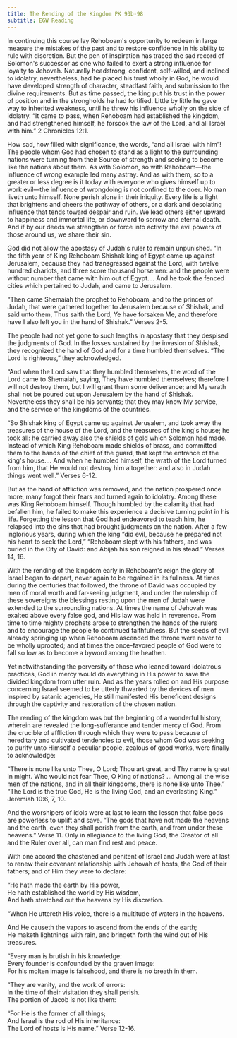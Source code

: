 ```yaml
---
title: The Rending of the Kingdom PK 93b-98
subtitle: EGW Reading
---
```


In continuing this course lay Rehoboam's opportunity to redeem in large measure the mistakes of the past and to restore confidence in his ability to rule with discretion. But the pen of inspiration has traced the sad record of Solomon's successor as one who failed to exert a strong influence for loyalty to Jehovah. Naturally headstrong, confident, self-willed, and inclined to idolatry, nevertheless, had he placed his trust wholly in God, he would have developed strength of character, steadfast faith, and submission to the divine requirements. But as time passed, the king put his trust in the power of position and in the strongholds he had fortified. Little by little he gave way to inherited weakness, until he threw his influence wholly on the side of idolatry. “It came to pass, when Rehoboam had established the kingdom, and had strengthened himself, he forsook the law of the Lord, and all Israel with him.” 2 Chronicles 12:1.

How sad, how filled with significance, the words, “and all Israel with him”! The people whom God had chosen to stand as a light to the surrounding nations were turning from their Source of strength and seeking to become like the nations about them. As with Solomon, so with Rehoboam—the influence of wrong example led many astray. And as with them, so to a greater or less degree is it today with everyone who gives himself up to work evil—the influence of wrongdoing is not confined to the doer. No man liveth unto himself. None perish alone in their iniquity. Every life is a light that brightens and cheers the pathway of others, or a dark and desolating influence that tends toward despair and ruin. We lead others either upward to happiness and immortal life, or downward to sorrow and eternal death. And if by our deeds we strengthen or force into activity the evil powers of those around us, we share their sin.

God did not allow the apostasy of Judah's ruler to remain unpunished. “In the fifth year of King Rehoboam Shishak king of Egypt came up against Jerusalem, because they had transgressed against the Lord, with twelve hundred chariots, and three score thousand horsemen: and the people were without number that came with him out of Egypt.... And he took the fenced cities which pertained to Judah, and came to Jerusalem.

“Then came Shemaiah the prophet to Rehoboam, and to the princes of Judah, that were gathered together to Jerusalem because of Shishak, and said unto them, Thus saith the Lord, Ye have forsaken Me, and therefore have I also left you in the hand of Shishak.” Verses 2-5.

The people had not yet gone to such lengths in apostasy that they despised the judgments of God. In the losses sustained by the invasion of Shishak, they recognized the hand of God and for a time humbled themselves. “The Lord is righteous,” they acknowledged.

“And when the Lord saw that they humbled themselves, the word of the Lord came to Shemaiah, saying, They have humbled themselves; therefore I will not destroy them, but I will grant them some deliverance; and My wrath shall not be poured out upon Jerusalem by the hand of Shishak. Nevertheless they shall be his servants; that they may know My service, and the service of the kingdoms of the countries.

“So Shishak king of Egypt came up against Jerusalem, and took away the treasures of the house of the Lord, and the treasures of the king's house; he took all: he carried away also the shields of gold which Solomon had made. Instead of which King Rehoboam made shields of brass, and committed them to the hands of the chief of the guard, that kept the entrance of the king's house.... And when he humbled himself, the wrath of the Lord turned from him, that He would not destroy him altogether: and also in Judah things went well.” Verses 6-12.

But as the hand of affliction was removed, and the nation prospered once more, many forgot their fears and turned again to idolatry. Among these was King Rehoboam himself. Though humbled by the calamity that had befallen him, he failed to make this experience a decisive turning point in his life. Forgetting the lesson that God had endeavored to teach him, he relapsed into the sins that had brought judgments on the nation. After a few inglorious years, during which the king “did evil, because he prepared not his heart to seek the Lord,” “Rehoboam slept with his fathers, and was buried in the City of David: and Abijah his son reigned in his stead.” Verses 14, 16.

With the rending of the kingdom early in Rehoboam's reign the glory of Israel began to depart, never again to be regained in its fullness. At times during the centuries that followed, the throne of David was occupied by men of moral worth and far-seeing judgment, and under the rulership of these sovereigns the blessings resting upon the men of Judah were extended to the surrounding nations. At times the name of Jehovah was exalted above every false god, and His law was held in reverence. From time to time mighty prophets arose to strengthen the hands of the rulers and to encourage the people to continued faithfulness. But the seeds of evil already springing up when Rehoboam ascended the throne were never to be wholly uprooted; and at times the once-favored people of God were to fall so low as to become a byword among the heathen.

Yet notwithstanding the perversity of those who leaned toward idolatrous practices, God in mercy would do everything in His power to save the divided kingdom from utter ruin. And as the years rolled on and His purpose concerning Israel seemed to be utterly thwarted by the devices of men inspired by satanic agencies, He still manifested His beneficent designs through the captivity and restoration of the chosen nation.

The rending of the kingdom was but the beginning of a wonderful history, wherein are revealed the long-sufferance and tender mercy of God. From the crucible of affliction through which they were to pass because of hereditary and cultivated tendencies to evil, those whom God was seeking to purify unto Himself a peculiar people, zealous of good works, were finally to acknowledge:

“There is none like unto Thee, O Lord; Thou art great, and Thy name is great in might. Who would not fear Thee, O King of nations? ... Among all the wise men of the nations, and in all their kingdoms, there is none like unto Thee.” “The Lord is the true God, He is the living God, and an everlasting King.” Jeremiah 10:6, 7, 10.

And the worshipers of idols were at last to learn the lesson that false gods are powerless to uplift and save. “The gods that have not made the heavens and the earth, even they shall perish from the earth, and from under these heavens.” Verse 11. Only in allegiance to the living God, the Creator of all and the Ruler over all, can man find rest and peace.

With one accord the chastened and penitent of Israel and Judah were at last to renew their covenant relationship with Jehovah of hosts, the God of their fathers; and of Him they were to declare:

“He hath made the earth by His power,\
He hath established the world by His wisdom,\
And hath stretched out the heavens by His discretion.

“When He uttereth His voice, there is a multitude of waters in the heavens.

And He causeth the vapors to ascend from the ends of the earth;\
He maketh lightnings with rain, and bringeth forth the wind out of His treasures.

“Every man is brutish in his knowledge:\
Every founder is confounded by the graven image:\
For his molten image is falsehood, and there is no breath in them.

“They are vanity, and the work of errors:\
In the time of their visitation they shall perish.\
The portion of Jacob is not like them:

“For He is the former of all things;\
And Israel is the rod of His inheritance:\
The Lord of hosts is His name.” Verse 12-16.